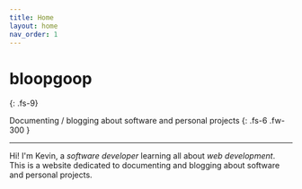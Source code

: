 ```yaml
---
title: Home
layout: home
nav_order: 1
---
```


# bloopgoop
{: .fs-9}

Documenting / blogging about software and personal projects
{: .fs-6 .fw-300 }

---

Hi! I'm Kevin, a _software developer_ learning all about _web development_. This is a website dedicated to documenting and blogging about software and personal projects.


